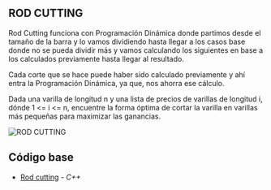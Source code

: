 ## ROD CUTTING
Rod Cutting funciona con Programación Dinámica donde partimos desde
el tamaño de la barra y lo vamos dividiendo hasta llegar a los casos
base donde no se pueda dividir más y vamos calculando los siguientes
en base a los calculados previamente hasta llegar al resultado. 

Cada corte que se hace puede haber sido calculado previamente y ahí entra la
Programación Dinámica, ya que, nos ahorra ese cálculo.

Dada una varilla de longitud n y una lista de precios de varillas de
longitud i, dónde 1 <= i <= n, encuentre la forma óptima de cortar la
varilla en varillas más pequeñas para maximizar las ganancias.

![ROD CUTTING](https://www.techiedelight.com/wp-content/uploads/Rod-Cutting-Problem.png)

## Código base

- [Rod cutting](https://github.com/NatiBilbao/AlgoritmicaII2022/blob/main/Contenido/Capitulo%202/Programacion_dinamica/RodCutting/rodCutting.cpp) - _C++_
